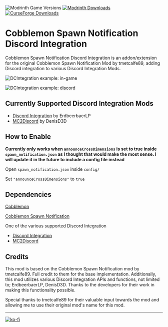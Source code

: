 ![Modrinth Game Versions](https://img.shields.io/modrinth/game-versions/GjyKHwb6?style=for-the-badge&logo=modrinth&label=FABRIC%20%2F%20NEOFORGE&color=00af5c&link=https%3A%2F%2Fmodrinth.com%2Fmod%2Fcobblemon-spawn-notification-for-discord&labelColor=444444)
[![Modrinth Downloads](https://img.shields.io/modrinth/dt/GjyKHwb6?style=for-the-badge&logo=modrinth&color=00af5c&label=%20&labelColor=444444)](https://modrinth.com/mod/cobblemon-spawn-notification-for-discord)
[![CurseForge Downloads](https://img.shields.io/curseforge/dt/1239095?style=for-the-badge&logo=curseforge&label=%20&labelColor=444444&color=e04e14&link=https%3A%2F%2Fwww.curseforge.com%2Fminecraft%2Fmc-mods%2Fcobblemon-spawn-notification-discord-integration)](https://www.curseforge.com/minecraft/mc-mods/cobblemon-spawn-notification-discord-integration)

# Cobblemon Spawn Notification Discord Integration

Cobblemon Spawn Notification Discord Integration is an addon/extension for the original Cobblemon Spawn Notification Mod by tmetcalfe89, adding Discord integration to various Discord Integration Mods.

![DCIntegration example: in-game](https://cdn.modrinth.com/data/GjyKHwb6/images/830beb76740f4c18d1fa18d940bbbfddaac53549.png)

![DCIntegration example: discord](https://cdn.modrinth.com/data/GjyKHwb6/images/4444a57c4463ce77cc165de3a528767d3fd3928b.png)

## Currently Supported Discord Integration Mods

- [Discord Integration](https://modrinth.com/plugin/dcintegration) by ErdbeerbaerLP
- [MC2Discord](https://modrinth.com/mod/mc2discord) by DenisD3D

## How to Enable

**Currently only works when ``announceCrossDimensions`` is set to true inside ``spawn_notification.json`` as I thought that would make the most sense. I will update it in the future to include a config file instead**

Open ``spawn_notification.json`` inside ``config/``

Set ``"announceCrossDimensions"`` to ``true``

## Dependencies

[Cobblemon](https://modrinth.com/mod/cobblemon)

[Cobblemon Spawn Notification](https://modrinth.com/mod/cobblemon-spawn-notification)

One of the various supported Discord Integration

- [Discord Integration](https://modrinth.com/plugin/dcintegration)
- [MC2Discord](https://modrinth.com/mod/mc2discord)

## Credits

This mod is based on the Cobblemon Spawn Notification mod by tmetcalfe89. Full credit to them for the base implementation. Additionally, this mod utilizes various Discord Integration APIs and functions, not limited to; ErdbeerbaerLP, DenisD3D. Thanks to the developers for their work in making this functionality possible.

Special thanks to tmetcalfe89 for their valuable input towards the mod and allowing me to use their original mod's name for this mod.

------

[![ko-fi](https://ko-fi.com/img/githubbutton_sm.svg)](https://ko-fi.com/L3L11CY3WS)
